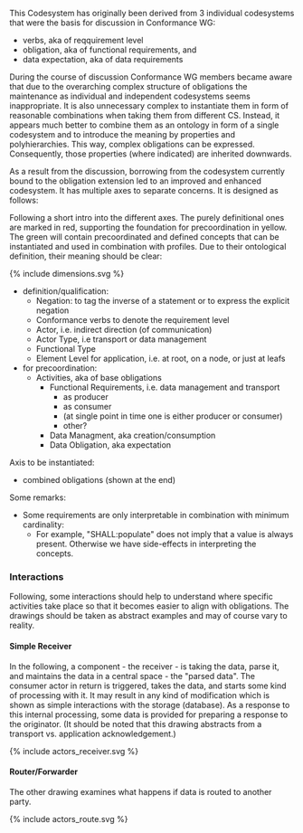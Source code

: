 <style>
table th {background: #f0b033}
table tr:nth-child(even) {background: #EEE}
table tr:nth-child(odd) {background: #FFF}
</style>


This Codesystem has originally been derived from 3 individual codesystems that were the basis for discussion in Conformance WG:

* verbs, aka of reqquirement level
* obligation, aka of functional requirements, and
* data expectation, aka of data requirements

During the course of discussion Conformance WG members became aware that due to the overarching complex structure of obligations the maintenance
as individual and independent codesystems seems inappropriate. It is also unnecessary complex to instantiate them in form of reasonable combinations
when taking them from different CS. 
Instead, it appears much better to combine them as an ontology in form of a single codesystem
and to introduce the meaning by properties and polyhierarchies. This way, complex obligations can be expressed. 
Consequently, those properties (where indicated) are inherited downwards.

As a result from the discussion, borrowing from the codesystem currently bound to the obligation extension led to an improved and enhanced codesystem.
It has multiple axes to separate concerns. It is designed as follows:

Following a short intro into the different axes. 
The purely definitional ones are marked in red, supporting the foundation for precoordination in yellow. 
The green will contain precoordinated and defined concepts that can be instantiated and used in combination with profiles. 
Due to their ontological definition, their meaning should be clear:

<div>
{% include dimensions.svg %}
</div>

* definition/qualification:
  * Negation: to tag the inverse of a statement or to express the explicit negation
  * Conformance verbs to denote the requirement level
  * Actor, i.e. indirect direction (of communication)
  * Actor Type, i.e transport or data management
  * Functional Type
  * Element Level for application, i.e. at root, on a node, or just at leafs
* for precoordination:
  * Activities, aka of base obligations
    * Functional Requirements, i.e. data management and transport
      * as producer
      * as consumer
	  * (at single point in time one is either producer or consumer)
      * other?
    * Data Managment, aka creation/consumption
    * Data Obligation, aka expectation

Axis to be instantiated:

* combined obligations (shown at the end)

Some remarks:

* Some requirements are only interpretable in combination with minimum cardinality:
  * For example, "SHALL:populate" does not imply that a value is always present. Otherwise we have side-effects in interpreting the concepts.

### Interactions

Following, some interactions should help to understand where specific activities take place so that it becomes easier to align with obligations.
The drawings should be taken as abstract examples and may of course vary to reality.

#### Simple Receiver

In the following, a component - the receiver - is taking the data, parse it, and maintains the data in a central space - the "parsed data".
The consumer actor in return is triggered, takes the data, and starts some kind of processing with it.
It may result in any kind of modification which is shown as simple interactions with the storage (database).
As a response to this internal processing, some data is provided for preparing a response to the originator.
(It should be noted that this drawing abstracts from a transport vs. application acknowledgement.)

<div>
{% include actors_receiver.svg %}
</div>


#### Router/Forwarder

The other drawing examines what happens if data is routed to another party.

<div>
{% include actors_route.svg %}
</div>

